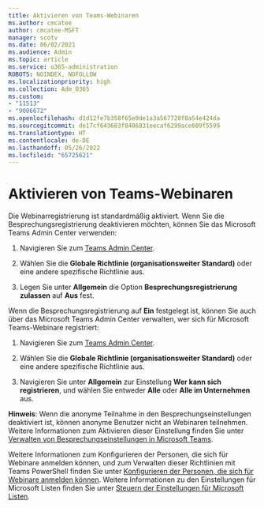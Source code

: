 ```yaml
---
title: Aktivieren von Teams-Webinaren
ms.author: cmcatee
author: cmcatee-MSFT
manager: scotv
ms.date: 06/02/2021
ms.audience: Admin
ms.topic: article
ms.service: o365-administration
ROBOTS: NOINDEX, NOFOLLOW
ms.localizationpriority: high
ms.collection: Adm_O365
ms.custom:
- "11513"
- "9006672"
ms.openlocfilehash: d1d12fe7b358f65e0de1a3a567720f8a54e424da
ms.sourcegitcommit: de17cf643683f8406831eecaf6299ace609f5599
ms.translationtype: HT
ms.contentlocale: de-DE
ms.lasthandoff: 05/26/2022
ms.locfileid: "65725621"
---
```

# <a name="enable-teams-webinars"></a>Aktivieren von Teams-Webinaren

Die Webinarregistrierung ist standardmäßig aktiviert. Wenn Sie die Besprechungsregistrierung deaktivieren möchten, können Sie das Microsoft Teams Admin Center verwenden: 

1. Navigieren Sie zum [Teams Admin Center](https://admin.teams.microsoft.com/policies/meetings). 

2. Wählen Sie die **Globale Richtlinie (organisationsweiter Standard)** oder eine andere spezifische Richtlinie aus. 

3. Legen Sie unter **Allgemein** die Option **Besprechungsregistrierung zulassen** auf **Aus** fest. 

Wenn die Besprechungsregistrierung auf **Ein** festgelegt ist, können Sie auch über das Microsoft Teams Admin Center verwalten, wer sich für Microsoft Teams-Webinare registriert: 

1. Navigieren Sie zum [Teams Admin Center](https://admin.teams.microsoft.com/policies/meetings). 

2. Wählen Sie die **Globale Richtlinie (organisationsweiter Standard)** oder eine andere spezifische Richtlinie aus. 

3. Navigieren Sie unter **Allgemein** zur Einstellung **Wer kann sich registrieren**, und wählen Sie entweder **Alle** oder **Alle im Unternehmen** aus. 

**Hinweis**: Wenn die anonyme Teilnahme in den Besprechungseinstellungen deaktiviert ist, können anonyme Benutzer nicht an Webinaren teilnehmen. Weitere Informationen zum Aktivieren dieser Einstellung finden Sie unter [Verwalten von Besprechungseinstellungen in Microsoft Teams](https://docs.microsoft.com/microsoftteams/meeting-settings-in-teams). 

Weitere Informationen zum Konfigurieren der Personen, die sich für Webinare anmelden können, und zum Verwalten dieser Richtlinien mit Teams PowerShell finden Sie unter [Konfigurieren der Personen, die sich für Webinare anmelden können](https://docs.microsoft.com/microsoftteams/set-up-webinars?source=docs#configure-who-can-register-for-webinars). Weitere Informationen zu den Einstellungen für Microsoft Listen finden Sie unter [Steuern der Einstellungen für Microsoft Listen](https://docs.microsoft.com/sharepoint/control-lists). 